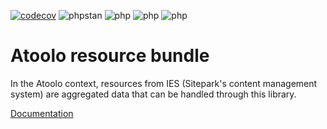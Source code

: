 [![codecov](https://codecov.io/gh/sitepark/atoolo-resource/graph/badge.svg?token=QwvDRxKEa2)](https://codecov.io/gh/sitepark/atoolo-resource)
![phpstan](https://img.shields.io/badge/PHPStan-level%209-brightgreen)
![php](https://img.shields.io/badge/PHP-8.1-blue)
![php](https://img.shields.io/badge/PHP-8.2-blue)
![php](https://img.shields.io/badge/PHP-8.3-blue)

# Atoolo resource bundle

In the Atoolo context, resources from IES (Sitepark's content management system) are aggregated data that can be handled through this library.

[Documentation](https://sitepark.github.io/atoolo-docs/develop/bundles/resource/)
